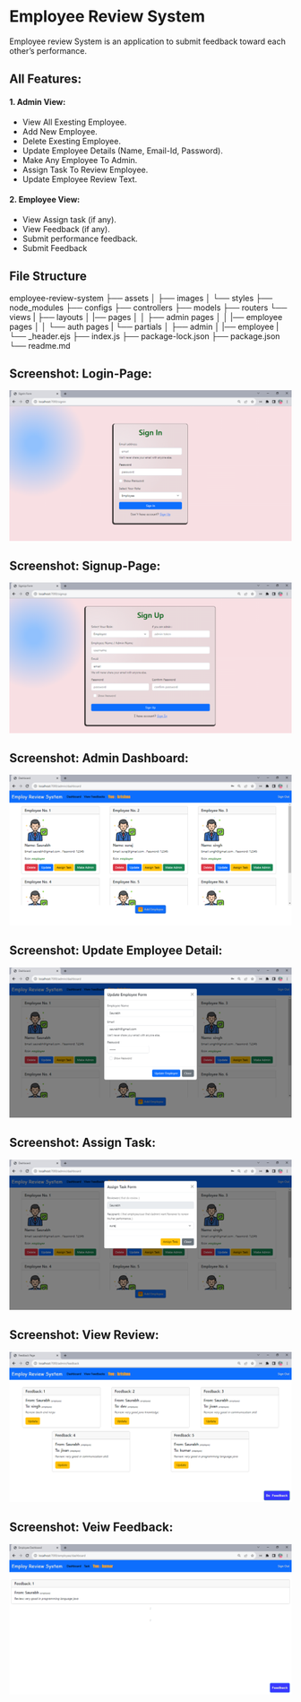 
# Employee Review System
Employee review System is an application to submit feedback toward each other’s performance.

## All Features:
#### 1. Admin View:
- View All Exesting Employee.
- Add New Employee.
- Delete Exesting Employee.
- Update Employee Details (Name, Email-Id, Password).
- Make Any Employee To Admin.
- Assign Task To Review Employee.
- Update Employee Review Text.

#### 2. Employee View:
- View Assign task (if any).
- View Feedback (if any).
- Submit performance feedback.
- Submit Feedback
 
 
## File Structure
employee-review-system
├── assets
│   ├── images
│   └── styles
├── node_modules
├── configs
├── controllers
├── models
├── routers
└── views
|   ├── layouts
│   |── pages
│   │    ├── admin pages
│   │    |── employee pages
│   │    └── auth pages
|   └── partials
│        ├── admin
│        |── employee
|        └── _header.ejs
├── index.js
├── package-lock.json
├── package.json
└── readme.md


## Screenshot: Login-Page:
![App Screenshot](/assets/images/Login.png)

## Screenshot: Signup-Page:
![App Screenshot](/assets/images/Signup.png)

## Screenshot: Admin Dashboard:
![App Screenshot](/assets/images/ViewEmployee.png)

## Screenshot: Update Employee Detail:
![App Screenshot](/assets/images/UpdateEmployeeDetail.png)

## Screenshot: Assign Task:
![App Screenshot](/assets/images/AssignTask.png)

## Screenshot: View Review:
![App Screenshot](/assets/images/ViewReview.png)

## Screenshot: Veiw Feedback:
![App Screenshot](/assets/images/ViewFeedback.png)